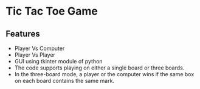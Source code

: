# Tic Tac Toe Game
## Features
- Player Vs Computer
- Player Vs Player
- GUI using tkinter module of python
-  The code supports playing on either a single board or three boards.
-  In the three-board mode, a player or the computer wins if the same box on each board contains the same mark.
